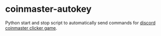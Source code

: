 # coinmaster-autokey
Python start and stop script to automatically send commands for [discord coinmaster clicker game](https://discordbots.org/bot/coinmaster).
